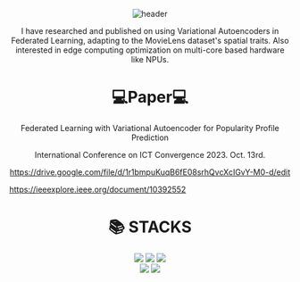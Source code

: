 <div align="center">
  
![header](https://capsule-render.vercel.app/api?type=wave&color=gradient&height=300&section=footer&text=Minkyun's%20GitHub&fontSize=90)

</div>

<div align="center">
I have researched and published on using Variational Autoencoders in Federated Learning, adapting to the MovieLens dataset's spatial traits. 
Also interested in edge computing optimization on multi-core based hardware like NPUs.
</div>
  
<div align=center><h1>💻Paper💻</h1></div>
<div align=center>
  
Federated Learning with Variational Autoencoder for Popularity Profile Prediction

International Conference on ICT Convergence 2023. Oct. 13rd.

https://drive.google.com/file/d/1r1bmpuKuqB6fE08srhQvcXcIGvY-M0-d/edit
</div>

https://ieeexplore.ieee.org/document/10392552
</div>

<div align=center><h1>📚 STACKS</h1></div>
<div align=center> 
<img src="https://img.shields.io/badge/Python-3776AB?style=for-the-badge&logo=Python&logoColor=white"/> 
<img src="https://img.shields.io/badge/c++-00599C?style=for-the-badge&logo=c%2B%2B&logoColor=white"/>
<img src="https://img.shields.io/badge/c-A8B9CC?style=for-the-badge&logo=c%2B%2B&logoColor=white"/>
<br>
<div align=center> 
<img src="https://img.shields.io/badge/PyTorch-EE4C2C?style=for-the-badge&logo=PyTorch&logoColor=white"/>
<img src="https://img.shields.io/badge/TensorFlow-FF6F00?style=for-the-badge&logo=TensorFlow&logoColor=white"/>
</div>
